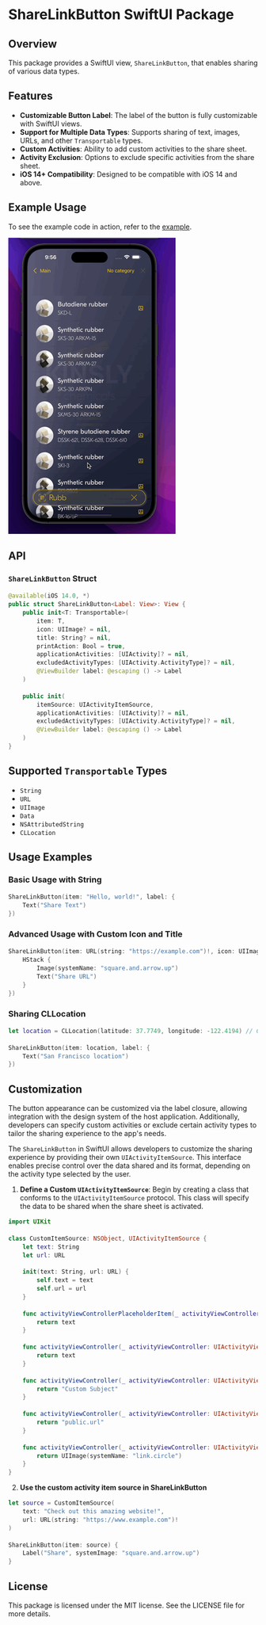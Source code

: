 
# ShareLinkButton SwiftUI Package

## Overview
This package provides a SwiftUI view, `ShareLinkButton`, that enables sharing of various data types. 

## Features
- **Customizable Button Label**: The label of the button is fully customizable with SwiftUI views.
- **Support for Multiple Data Types**: Supports sharing of text, images, URLs, and other `Transportable` types.
- **Custom Activities**: Ability to add custom activities to the share sheet.
- **Activity Exclusion**: Options to exclude specific activities from the share sheet.
- **iOS 14+ Compatibility**: Designed to be compatible with iOS 14 and above.

## Example Usage

To see the example code in action, refer to the [example](https://github.com/The-Igor/sharelink-for-swiftui-example).

![ShareLinkButton Example](https://github.com/The-Igor/sharelink-for-swiftui-example/blob/main/img/sharelink.gif)

## API
### `ShareLinkButton` Struct
```swift
@available(iOS 14.0, *)
public struct ShareLinkButton<Label: View>: View {
    public init<T: Transportable>(
        item: T,
        icon: UIImage? = nil,
        title: String? = nil,
        printAction: Bool = true,
        applicationActivities: [UIActivity]? = nil,
        excludedActivityTypes: [UIActivity.ActivityType]? = nil,
        @ViewBuilder label: @escaping () -> Label
    )
    
    public init(
        itemSource: UIActivityItemSource,
        applicationActivities: [UIActivity]? = nil,
        excludedActivityTypes: [UIActivity.ActivityType]? = nil,
        @ViewBuilder label: @escaping () -> Label
    )
}
```

## Supported `Transportable` Types
- `String`
- `URL`
- `UIImage`
- `Data`
- `NSAttributedString`
- `CLLocation`

## Usage Examples

### Basic Usage with String
```swift
ShareLinkButton(item: "Hello, world!", label: {
    Text("Share Text")
})
```

### Advanced Usage with Custom Icon and Title
```swift
ShareLinkButton(item: URL(string: "https://example.com")!, icon: UIImage(systemName: "link"), title: "Check this out!", label: {
    HStack {
        Image(systemName: "square.and.arrow.up")
        Text("Share URL")
    }
})
```

### Sharing CLLocation
```swift
let location = CLLocation(latitude: 37.7749, longitude: -122.4194) // Coordinates for San Francisco

ShareLinkButton(item: location, label: {
    Text("San Francisco location")  
})
```

## Customization

The button appearance can be customized via the label closure, allowing integration with the design system of the host application. Additionally, developers can specify custom activities or exclude certain activity types to tailor the sharing experience to the app's needs.

The `ShareLinkButton` in SwiftUI allows developers to customize the sharing experience by providing their own `UIActivityItemSource`. This interface enables precise control over the data shared and its format, depending on the activity type selected by the user.

1. **Define a Custom `UIActivityItemSource`**:
   Begin by creating a class that conforms to the `UIActivityItemSource` protocol. This class will specify the data to be shared when the share sheet is activated.

```swift
import UIKit

class CustomItemSource: NSObject, UIActivityItemSource {
    let text: String
    let url: URL

    init(text: String, url: URL) {
        self.text = text
        self.url = url
    }

    func activityViewControllerPlaceholderItem(_ activityViewController: UIActivityViewController) -> Any {
        return text
    }

    func activityViewController(_ activityViewController: UIActivityViewController, itemForActivityType activityType: UIActivity.ActivityType?) -> Any? {
        return text
    }

    func activityViewController(_ activityViewController: UIActivityViewController, subjectForActivityType activityType: UIActivity.ActivityType?) -> String {
        return "Custom Subject"
    }

    func activityViewController(_ activityViewController: UIActivityViewController, dataTypeIdentifierForActivityType activityType: UIActivity.ActivityType?) -> String? {
        return "public.url"
    }

    func activityViewController(_ activityViewController: UIActivityViewController, thumbnailImageForActivityType activityType: UIActivity.ActivityType?, suggestedSize size: CGSize) -> UIImage? {
        return UIImage(systemName: "link.circle")
    }
}
```

2. **Use the custom activity item source in ShareLinkButton**
   
```swift
let source = CustomItemSource(
    text: "Check out this amazing website!",
    url: URL(string: "https://www.example.com")!
)

ShareLinkButton(item: source) {
    Label("Share", systemImage: "square.and.arrow.up")
}
```

## License
This package is licensed under the MIT license. See the LICENSE file for more details.
